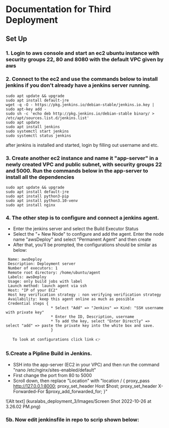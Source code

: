 # Documentation for Third Deployment 

## Set Up

### 1. Login to aws console and start an ec2 ubuntu instance with security groups 22, 80 and 8080 with the default VPC given by aws

### 2. Connect to the ec2 and use the commands below to install jenkins if you don't already have a jenkins server running.
```
sudo apt update && upgrade
sudo apt install default-jre
wget -q -O - https://pkg.jenkins.io/debian-stable/jenkins.io.key | sudo apt-key add -
sudo sh -c 'echo deb http://pkg.jenkins.io/debian-stable binary/ > /etc/apt/sources.list.d/jenkins.list'
sudo apt update
sudo apt install jenkins
sudo systemctl start jenkins
sudo systemctl status jenkins
```
after jenkins is installed and started, login by filling out username and etc.

### 3. Create another ec2 instance and name it "app-server" in a newly created VPC and public subnet, with security groups 22 and 5000. Run the commands below in the app-server to install all the dependencies
```
sudo apt update && upgrade
sudo apt install default-jre
sudo apt install python3-pip
sudo apt install python3.10-venv
sudo apt install nginx
```
### 4. The other step is to configure and connect a jenkins agent.

* Enter the jenkins server and select the Build Executor Status
* Select the "+ New Node" to configure and add the agent. Enter the node name "awsDeploy" and select "Permanent Agent" and then create 
* After that, you'll be prompted, the configurations should be similar as below: 
 ```
  Name: awsDeploy
  Description: Deployment server
  Number of executors: 1
  Remote root directory: /home/ubuntu/agent 
  Labels: awsDeploy
  Usage: only build jobs with label
  Launch method: launch agent via ssh
  Host: "IP of your EC2"
  Host key verification strategy : non verifying verification strategy
  Availability: keep this agent online as much as possible 
  Credential steps {
                     * Select "Add" => "Jenkins" => Kind: "SSH username with private key"
                     * Enter the ID, Description, username
                     * To add the key, select "Enter Directly" => select "add" => paste the private key into the white box and save.
                     }
                     
    To look at configurations click link 👉
  ```
  
### 5.Create a Pipline Build in Jenkins.

   * SSH into the app-server (EC2 in your VPC) and then run the command "nano /etc/nginx/sites-enabled/default"
   * First change the port from 80 to 5000
   * Scroll down, then replace "Location" with 
   "location / { proxy_pass http://127.0.0.1:8000;
                 proxy_set_header Host $host;
                 proxy_set_header X- Forwarded-For $proxy_add_forwarded_for;
                  }"
                   
 ![Alt text] (kuralabs_deployment_3/Images/Screen Shot 2022-10-26 at 3.26.02 PM.png)
                   
### 5b. Now edit jenkinsfile in repo to scrip shown below:
  
